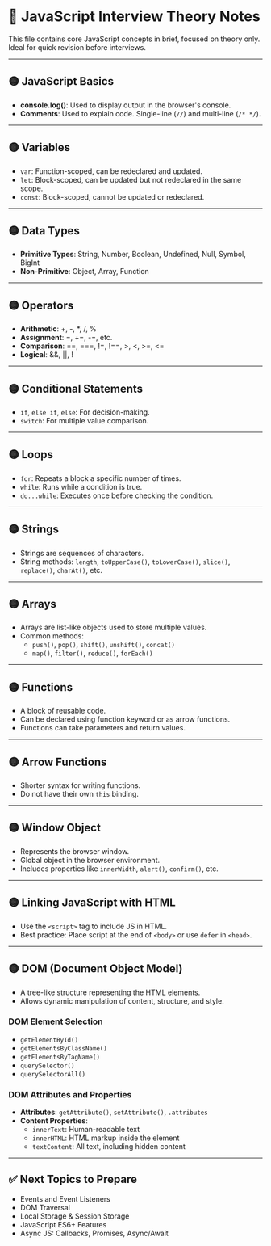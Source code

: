 # 📘 JavaScript Interview Theory Notes

This file contains core JavaScript concepts in brief, focused on theory only. Ideal for quick revision before interviews.

---

## 🟡 JavaScript Basics

- **console.log()**: Used to display output in the browser's console.
- **Comments**: Used to explain code. Single-line (`//`) and multi-line (`/* */`).

---

## 🟡 Variables

- `var`: Function-scoped, can be redeclared and updated.
- `let`: Block-scoped, can be updated but not redeclared in the same scope.
- `const`: Block-scoped, cannot be updated or redeclared.

---

## 🟡 Data Types

- **Primitive Types**: String, Number, Boolean, Undefined, Null, Symbol, BigInt
- **Non-Primitive**: Object, Array, Function

---

## 🟡 Operators

- **Arithmetic**: +, -, *, /, %
- **Assignment**: =, +=, -=, etc.
- **Comparison**: ==, ===, !=, !==, >, <, >=, <=
- **Logical**: &&, ||, !

---

## 🟡 Conditional Statements

- `if`, `else if`, `else`: For decision-making.
- `switch`: For multiple value comparison.

---

## 🟡 Loops

- `for`: Repeats a block a specific number of times.
- `while`: Runs while a condition is true.
- `do...while`: Executes once before checking the condition.

---

## 🟡 Strings

- Strings are sequences of characters.
- String methods: `length`, `toUpperCase()`, `toLowerCase()`, `slice()`, `replace()`, `charAt()`, etc.

---

## 🟡 Arrays

- Arrays are list-like objects used to store multiple values.
- Common methods:
  - `push()`, `pop()`, `shift()`, `unshift()`, `concat()`
  - `map()`, `filter()`, `reduce()`, `forEach()`

---

## 🟡 Functions

- A block of reusable code.
- Can be declared using function keyword or as arrow functions.
- Functions can take parameters and return values.

---

## 🟡 Arrow Functions

- Shorter syntax for writing functions.
- Do not have their own `this` binding.

---

## 🟡 Window Object

- Represents the browser window.
- Global object in the browser environment.
- Includes properties like `innerWidth`, `alert()`, `confirm()`, etc.

---

## 🟡 Linking JavaScript with HTML

- Use the `<script>` tag to include JS in HTML.
- Best practice: Place script at the end of `<body>` or use `defer` in `<head>`.

---

## 🟡 DOM (Document Object Model)

- A tree-like structure representing the HTML elements.
- Allows dynamic manipulation of content, structure, and style.

### DOM Element Selection

- `getElementById()`
- `getElementsByClassName()`
- `getElementsByTagName()`
- `querySelector()`
- `querySelectorAll()`

### DOM Attributes and Properties

- **Attributes**: `getAttribute()`, `setAttribute()`, `.attributes`
- **Content Properties**:
  - `innerText`: Human-readable text
  - `innerHTML`: HTML markup inside the element
  - `textContent`: All text, including hidden content

---

## ✅ Next Topics to Prepare

- Events and Event Listeners
- DOM Traversal
- Local Storage & Session Storage
- JavaScript ES6+ Features
- Async JS: Callbacks, Promises, Async/Await

